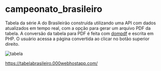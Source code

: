 # campeonato_brasileiro

Tabela da série A do Brasileirão construída utilizando uma API com dados atualizados em tempo real, com a opção para gerar um arquivo PDF da tabela. A conversão da tabela para PDF é feita com [dompdf](https://dompdf.github.io/) e escrita em PHP. O usuário acessa a página convertida ao clicar no botão superior direito.

![tabela](https://ghrep.000webhostapp.com/tabela_brasileirao.PNG)

https://tabelabrasileiro.000webhostapp.com/
